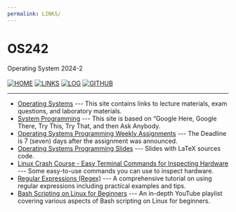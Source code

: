 ```yaml
---
permalink: LINKS/
---
```


#  OS242
Operating System 2024-2
<br>
<br>
[![HOME](https://img.shields.io/badge/Home--green.svg)](https://naufal-ramadhan.github.io/os242/)
[![LINKS](https://img.shields.io/badge/Links--aqua.svg)](https://naufal-ramadhan.github.io/os242/LINKS)
[![LOG](https://img.shields.io/badge/Log--eba434.svg)](https://naufal-ramadhan.github.io/os242/TXT/mylog.txt)
[![GITHUB](https://img.shields.io/badge/Github--white.svg?logo=github)](https://github.com/naufal-ramadhan/os242)
<hr>

* [Operating Systems](https://os.vlsm.org/) ---
  This site contains links to lecture materials, exam questions, and laboratory materials.
* [System Programming](https://sp.vlsm.org/) ---
  This site is based on “Google Here, Google There, Try This, Try That, and then Ask Anybody.
* [Operating Systems Programming Weekly Assignments](https://demos.vlsm.org/) ---
  The Deadline is 7 (seven) days after the assignment was announced.
* [Operating Systems Programming Slides](https://docos.vlsm.org/) ---
  Slides with LaTeX sources code.
* [Linux Crash Course - Easy Terminal Commands for Inspecting Hardware](https://youtu.be/oGyJr-iUwt8?si=59V2boc0XfmlFekg) ---
  Some easy-to-use commands you can use to inspect hardware.
* [Regular Expressions (Regex)](https://youtu.be/sa-TUpSx1JA?si=pFDRdlo5IeeuX58d) ---
  A comprehensive tutorial on using regular expressions including practical examples and tips.
* [Bash Scripting on Linux for Beginners](https://youtube.com/playlist?list=PLT98CRl2KxKGj-VKtApD8-zCqSaN2mD4w&si=jmZQBQ5nPixgrH6n) --- 
  An in-depth YouTube playlist covering various aspects of Bash scripting on Linux for beginners.
